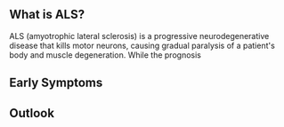 ## What is ALS?

ALS (amyotrophic lateral sclerosis) is a progressive neurodegenerative disease that kills motor neurons, causing gradual paralysis of a patient's body and muscle degeneration. While the prognosis

## Early Symptoms

## Outlook
